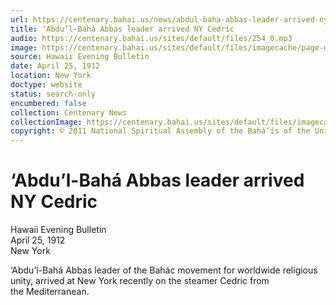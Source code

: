 ```yaml
---
url: https://centenary.bahai.us/news/abdul-baha-abbas-leader-arrived-ny-cedric
title: ‘Abdu’l-Bahá Abbas leader arrived NY Cedric
audio: https://centenary.bahai.us/sites/default/files/254_0.mp3
image: https://centenary.bahai.us/sites/default/files/imagecache/page-main-image/images/press_clippings/04-25-1912%20Hawaii%20Evening%20Bulletin%20Abdul%20Baha%20Abbas%20leader%20arrived%20NY%20Cedric.png
source: Hawaii Evening Bulletin
date: April 25, 1912
location: New York
doctype: website
status: search-only
encumbered: false
collection: Centenary News
collectionImage: https://centenary.bahai.us/sites/default/files/imagecache/theme-image/main_image/abdulbaha-overview-small_0.jpg
copyright: © 2011 National Spiritual Assembly of the Bahá’ís of the United States
---
```



# ‘Abdu’l-Bahá Abbas leader arrived NY Cedric

Hawaii Evening Bulletin  
April 25, 1912  
New York  



‘Abdu’l-Bahá Abbas leader of the Bahác movement for worldwide religious unity, arrived at New York recently on the steamer Cedric from the Mediterranean.